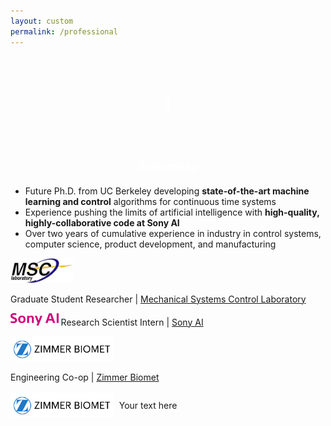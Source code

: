 ```yaml
---
layout: custom
permalink: /professional
---
```

<div class="colored-block-grey" style="margin-bottom: 10px;">
  <div class="container">
<div class="column1">
<h2><p style="text-align: center;color:white;line-height: 120px" class="emoji-text">📄<h2 style="color:white;text-align:center">Summary</h2></p></h2></div>
<div class="column2">
<p>
<ul>
<li> Future Ph.D. from UC Berkeley developing <b>state-of-the-art machine learning and control</b> algorithms for continuous time systems </li>
<li>Experience pushing the limits of artificial intelligence with <b>high-quality, highly-collaborative code at Sony AI </b></li>
<li>Over two years of cumulative experience in industry in control systems, computer science, product development, and manufacturing </li>
</ul></p>
</div>
</div>
</div>

<img src="professional/msc.jpg" height="40">

Graduate Student Researcher | [Mechanical Systems Control Laboratory](https://msc.berkeley.edu/)

<img src="professional/sony.svg" height="20"> Research Scientist Intern | [Sony AI](https://www.ai.sony/)

<img src="professional/zb.png" height="40">

Engineering Co-op | [Zimmer Biomet](https://www.zimmerbiomet.com/en)

<div style="display: flex; align-items: center;">
    <img src="professional/zb.png" height='40' alt="Zimmer Biomet">
    <div style="text-align: center; margin-left: 10px;">
        <p>Your text here</p>
    </div>
</div>
